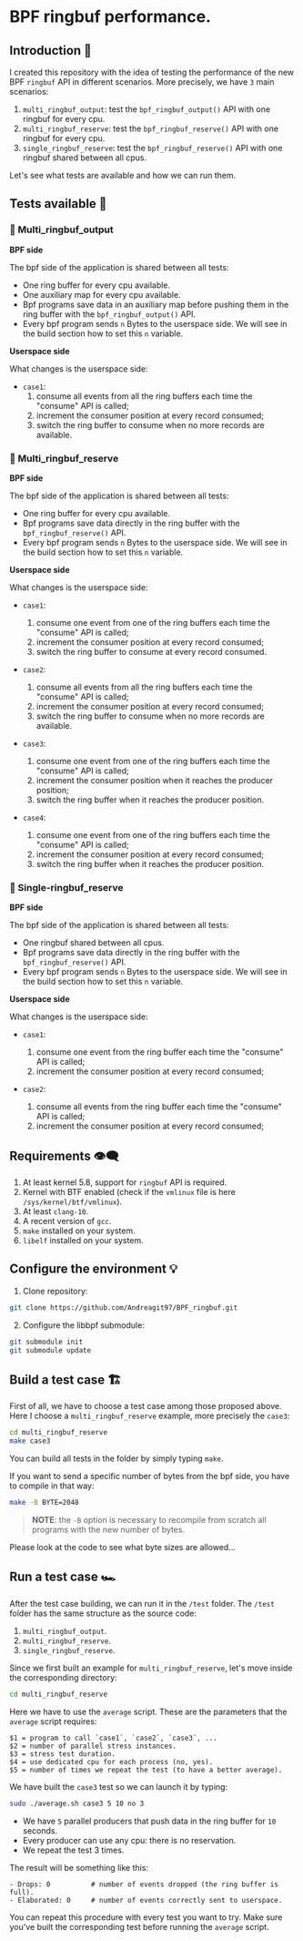 # BPF ringbuf performance.

## Introduction :book: 

I created this repository with the idea of testing the performance of the new BPF `ringbuf` API in different scenarios. More precisely, we have `3` main scenarios:

1. `multi_ringbuf_output`: test the `bpf_ringbuf_output()` API with one ringbuf for every cpu.
2. `multi_ringbuf_reserve`: test the `bpf_ringbuf_reserve()` API with one ringbuf for every cpu.
3. `single_ringbuf_reserve`: test the `bpf_ringbuf_reserve()` API with one ringbuf shared between all cpus.

Let's see what tests are available and how we can run them.

## Tests available :boxing_glove:

### :red_circle: Multi_ringbuf_output

**BPF side**

The bpf side of the application is shared between all tests:

- One ring buffer for every cpu available.
- One auxiliary map for every cpu available.
- Bpf programs save data in an auxiliary map before pushing them in the ring buffer with the `bpf_ringbuf_output()` API.
- Every bpf program sends `n` Bytes to the userspace side. We will see in the build section how to set this `n` variable. 

**Userspace side**

What changes is the userspace side:

* `case1`:
    1. consume all events from all the ring buffers each time the "consume" API is called;
    2. increment the consumer position at every record consumed;
    3. switch the ring buffer to consume when no more records are available. 

### :red_circle: Multi_ringbuf_reserve

**BPF side**

The bpf side of the application is shared between all tests:

- One ring buffer for every cpu available.
- Bpf programs save data directly in the ring buffer with the `bpf_ringbuf_reserve()` API.
- Every bpf program sends `n` Bytes to the userspace side. We will see in the build section how to set this `n` variable. 

**Userspace side**

What changes is the userspace side:

* `case1`: 
    1. consume one event from one of the ring buffers each time the "consume" API is called;
    2. increment the consumer position at every record consumed;
    3. switch the ring buffer to consume at every record consumed.  
    
* `case2`: 
    1. consume all events from all the ring buffers each time the "consume" API is called;
    2. increment the consumer position at every record consumed;
    3. switch the ring buffer to consume when no more records are available. 

* `case3`: 
    1. consume one event from one of the ring buffers each time the "consume" API is called;
    2. increment the consumer position when it reaches the producer position;
    3. switch the ring buffer when it reaches the producer position.

* `case4`: 
    1. consume one event from one of the ring buffers each time the "consume" API is called; 
    2. increment the consumer position at every record consumed;
    3. switch the ring buffer when it reaches the producer position.


### :red_circle: Single-ringbuf_reserve

**BPF side**

The bpf side of the application is shared between all tests:

- One ringbuf shared between all cpus.
- Bpf programs save data directly in the ring buffer with the `bpf_ringbuf_reserve()` API.
- Every bpf program sends `n` Bytes to the userspace side. We will see in the build section how to set this `n` variable. 

**Userspace side**

What changes is the userspace side:

* `case1`: 
    1. consume one event from the ring buffer each time the "consume" API is called;
    2. increment the consumer position at every record consumed;

* `case2`: 
    1. consume all events from the ring buffer each time the "consume" API is called;
    2. increment the consumer position at every record consumed;


## Requirements :eye_speech_bubble:

1. At least kernel 5.8, support for `ringbuf` API is required. 
2. Kernel with BTF enabled (check if the `vmlinux` file is here `/sys/kernel/btf/vmlinux`).
3. At least `clang-10`.
4. A recent version of `gcc`.
5. `make` installed on your system.
6. `libelf` installed on your system.

## Configure the environment :bulb:

1. Clone repository:

```bash
git clone https://github.com/Andreagit97/BPF_ringbuf.git
```

2. Configure the libbpf submodule:

```bash 
git submodule init
git submodule update
```

## Build a test case  :building_construction:

First of all, we have to choose a test case among those proposed above. Here I choose a `multi_ringbuf_reserve` example, more precisely the `case3`:

```bash
cd multi_ringbuf_reserve
make case3
```

You can build all tests in the folder by simply typing `make`.

If you want to send a specific number of bytes from the bpf side, you have to compile in that way:

```bash
make -B BYTE=2048
```
>__NOTE__: the `-B` option is necessary to recompile from scratch all programs with the new number of bytes.

Please look at the code to see what byte sizes are allowed...

## Run a test case :racing_car:

After the test case building, we can run it in the `/test` folder. The `/test` folder has the same structure as the source code:

1. `multi_ringbuf_output`.
2. `multi_ringbuf_reserve`.
3. `single_ringbuf_reserve`.

Since we first built an example for `multi_ringbuf_reserve`, let's move inside the corresponding directory:

```bash
cd multi_ringbuf_reserve
```

Here we have to use the `average` script. These are the parameters that the `average` script requires:

```
$1 = program to call `case1`, `case2`, `case3`, ...
$2 = number of parallel stress instances.
$3 = stress test duration.
$4 = use dedicated cpu for each process (no, yes).
$5 = number of times we repeat the test (to have a better average).
```

We have built the `case3` test so we can launch it by typing:

```bash
sudo ./average.sh case3 5 10 no 3
```

- We have `5` parallel producers that push data in the ring buffer for `10` seconds. 
- Every producer can use any cpu: there is no reservation.
- We repeat the test 3 times.

The result will be something like this:

```
- Drops: 0          # number of events dropped (the ring buffer is full). 
- Elaborated: 0     # number of events correctly sent to userspace.
```

You can repeat this procedure with every test you want to try. Make sure you've built the corresponding test before running the `average` script.